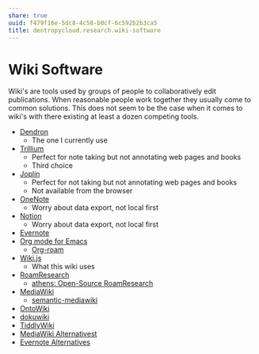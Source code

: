 ```yaml
---
share: true
uuid: f479f16e-5dc8-4c58-b0cf-6c592b2b3ca5
title: dentropycloud.research.wiki-software
---
```

# Wiki Software


Wiki's are tools used by groups of people to collaboratively edit publications. When reasonable people work together they usually come to common solutions. This does not seem to be the case when it comes to wiki's with there existing at least a dozen competing tools.

* [Dendron](https://www.dendron.so/)
  * The one I currently use
* [Trillium](https://github.com/zadam/trilium)
  * Perfect for note taking but not annotating web pages and books
  * Third choice
* [Joplin](https://joplinapp.org/)
  * Perfect for not taking but not annotating web pages and books
  * Not available from the browser
* [OneNote](https://www.onenote.com/)
  * Worry about data export, not local first
* [Notion](https://www.notion.so/)
  * Worry about data export, not local first
* [Evernote](https://evernote.com/)
* [Org mode for Emacs](https://orgmode.org/)
  * [Org-roam](https://www.orgroam.com/)
* [Wiki.js](https://wiki.js.org/)
  * What this wiki uses
* [RoamResearch ](https://roamresearch.com/)
  * [athens: Open-Source RoamResearch](https://github.com/athensresearch/athens)
* [MediaWiki](https://www.mediawiki.org/wiki/MediaWiki)
  * [semantic-mediawiki](https://www.semantic-mediawiki.org/wiki/Semantic_MediaWiki)
* [OntoWiki](http://ontowiki.net/)
* [dokuwiki](https://www.dokuwiki.org/dokuwiki)
* [TiddlyWiki](https://tiddlywiki.com/)
* [MediaWiki Alternativest](https://alternativeto.net/software/mediawiki/)
* [Evernote Alternatives](https://alternativeto.net/software/evernote/)